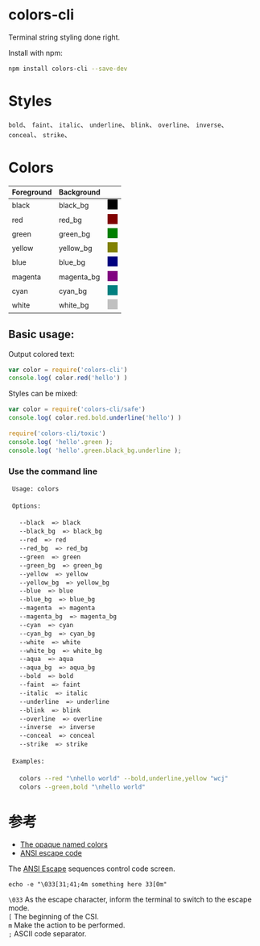 # colors-cli


Terminal string styling done right.


Install with npm:

```bash
npm install colors-cli --save-dev
```

# Styles

`bold`、 `faint`、 `italic`、 `underline`、 `blink`、 `overline`、 `inverse`、 `conceal`、 `strike`、

# Colors

<table>
  <thead><th>Foreground</th><th>Background</th><th></th></thead>
  <tbody>
    <tr><td>black</td><td>black_bg</td><td><img src="./img/black.png" width="20" height="20" /></td></tr>
    <tr><td>red</td><td>red_bg</td><td><img src="./img/red.png" width="20" height="20" /></td></tr>
    <tr><td>green</td><td>green_bg</td><td><img src="./img/green.png" width="20" height="20" /></td></tr>
    <tr><td>yellow</td><td>yellow_bg</td><td><img src="./img/yellow.png" width="20" height="20" /></td></tr>
    <tr><td>blue</td><td>blue_bg</td><td><img src="./img/blue.png" width="20" height="20" /></td></tr>
    <tr><td>magenta</td><td>magenta_bg</td><td><img src="./img/magenta.png" width="20" height="20" /></td></tr>
    <tr><td>cyan</td><td>cyan_bg</td><td><img src="./img/cyan.png" width="20" height="20" /></td></tr>
    <tr><td>white</td><td>white_bg</td><td><img src="./img/white.png" width="20" height="20" /></td></tr>
  </tbody>
</table>

## Basic usage:

Output colored text:

```js
var color = require('colors-cli')
console.log( color.red('hello') )
```

Styles can be mixed:

```js
var color = require('colors-cli/safe')
console.log( color.red.bold.underline('hello') )
```


```js
require('colors-cli/toxic')
console.log( 'hello'.green );
console.log( 'hello'.green.black_bg.underline );
```

### Use the command line

```bash
 Usage: colors

 Options:

   --black  => black
   --black_bg  => black_bg
   --red  => red
   --red_bg  => red_bg
   --green  => green
   --green_bg  => green_bg
   --yellow  => yellow
   --yellow_bg  => yellow_bg
   --blue  => blue
   --blue_bg  => blue_bg
   --magenta  => magenta
   --magenta_bg  => magenta_bg
   --cyan  => cyan
   --cyan_bg  => cyan_bg
   --white  => white
   --white_bg  => white_bg
   --aqua  => aqua
   --aqua_bg  => aqua_bg
   --bold  => bold
   --faint  => faint
   --italic  => italic
   --underline  => underline
   --blink  => blink
   --overline  => overline
   --inverse  => inverse
   --conceal  => conceal
   --strike  => strike

 Examples:

   colors --red "\nhello world" --bold,underline,yellow "wcj"
   colors --green,bold "\nhello world"
```


# 参考

- [The opaque named colors](https://drafts.csswg.org/css-color/#named-colors)
- [ANSI escape code](https://en.wikipedia.org/wiki/ANSI_escape_code)


The [ANSI Escape](https://en.wikipedia.org/wiki/ANSI_escape_code) sequences control code screen.

```
echo -e "\033[31;41;4m something here 33[0m"
```

`\033` As the escape character, inform the terminal to switch to the escape mode.  
`[` The beginning of the CSI.  
`m` Make the action to be performed.  
`;` ASCII code separator.  